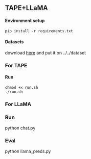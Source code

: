 ## TAPE+LLaMA

#### Environment setup

```
pip install -r requirements.txt
```

#### Datasets

download [here](https://huggingface.co/datasets/kg4sci/CITE/blob/main/chemistry.pt) and put it on ../../dataset

### For TAPE

#### Run

```
chmod +x run.sh
./run.sh
```

### For LLaMA

### Run

python chat.py

### Eval

python llama_preds.py
